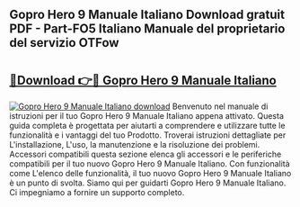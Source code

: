 ## Gopro Hero 9 Manuale Italiano Download gratuit PDF - Part-FO5 Italiano Manuale del proprietario del servizio OTFow

# <h2><a href="http://dfdj9u.blite.top/?on=Gopro+Hero+9+Manuale+Italiano">🔗Download 👉🔴 Gopro Hero 9 Manuale Italiano</a></h2>

[![Gopro Hero 9 Manuale Italiano download](https://i.imgur.com/lujVjoI.png)](http://dfdj9u.blite.top/?on=Gopro+Hero+9+Manuale+Italiano)
Benvenuto nel manuale di istruzioni per il tuo Gopro Hero 9 Manuale Italiano appena attivato. Questa guida completa è progettata per aiutarti a comprendere e utilizzare tutte le funzionalità e i vantaggi del tuo Prodotto. Troverai istruzioni dettagliate per L'installazione, L'uso, la manutenzione e la risoluzione dei problemi. Accessori compatibili questa sezione elenca gli accessori e le periferiche compatibili per il tuo nuovo Gopro Hero 9 Manuale Italiano. Con funzionalità come L'elenco delle funzionalità, il tuo nuovo Gopro Hero 9 Manuale Italiano è un punto di svolta. Siamo qui per guidarti Gopro Hero 9 Manuale Italiano. Ci impegniamo a fornire un supporto completo.
